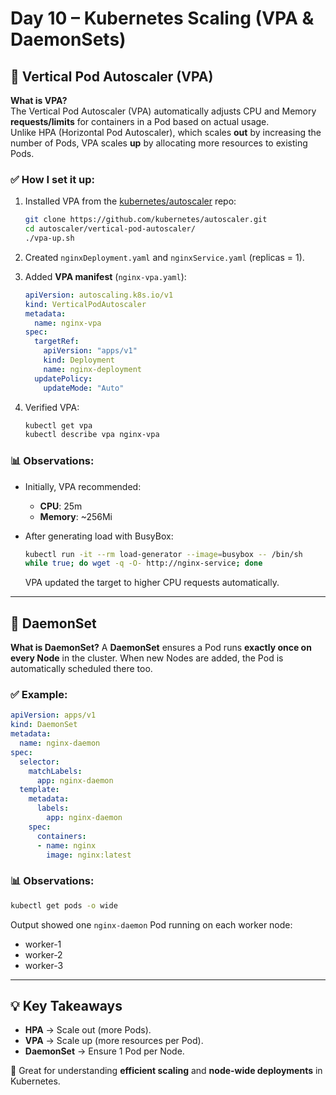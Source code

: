 # Day 10 – Kubernetes Scaling (VPA & DaemonSets)

## 📌 Vertical Pod Autoscaler (VPA)

**What is VPA?**  
The Vertical Pod Autoscaler (VPA) automatically adjusts CPU and Memory **requests/limits** for containers in a Pod based on actual usage.  
Unlike HPA (Horizontal Pod Autoscaler), which scales **out** by increasing the number of Pods, VPA scales **up** by allocating more resources to existing Pods.

### ✅ How I set it up:
1. Installed VPA from the [kubernetes/autoscaler](https://github.com/kubernetes/autoscaler) repo:
   ```bash
   git clone https://github.com/kubernetes/autoscaler.git
   cd autoscaler/vertical-pod-autoscaler/
   ./vpa-up.sh

2. Created `nginxDeployment.yaml` and `nginxService.yaml` (replicas = 1).
3. Added **VPA manifest** (`nginx-vpa.yaml`):

   ```yaml
   apiVersion: autoscaling.k8s.io/v1
   kind: VerticalPodAutoscaler
   metadata:
     name: nginx-vpa
   spec:
     targetRef:
       apiVersion: "apps/v1"
       kind: Deployment
       name: nginx-deployment
     updatePolicy:
       updateMode: "Auto"
   ```
4. Verified VPA:

   ```bash
   kubectl get vpa
   kubectl describe vpa nginx-vpa
   ```

### 📊 Observations:

* Initially, VPA recommended:

  * **CPU**: 25m
  * **Memory**: \~256Mi
* After generating load with BusyBox:

  ```bash
  kubectl run -it --rm load-generator --image=busybox -- /bin/sh
  while true; do wget -q -O- http://nginx-service; done
  ```

  VPA updated the target to higher CPU requests automatically.

---

## 📌 DaemonSet

**What is DaemonSet?**
A **DaemonSet** ensures a Pod runs **exactly once on every Node** in the cluster.
When new Nodes are added, the Pod is automatically scheduled there too.

### ✅ Example:

```yaml
apiVersion: apps/v1
kind: DaemonSet
metadata:
  name: nginx-daemon
spec:
  selector:
    matchLabels:
      app: nginx-daemon
  template:
    metadata:
      labels:
        app: nginx-daemon
    spec:
      containers:
      - name: nginx
        image: nginx:latest
```

### 📊 Observations:

```bash
kubectl get pods -o wide
```

Output showed one `nginx-daemon` Pod running on each worker node:

* worker-1
* worker-2
* worker-3

---

## 💡 Key Takeaways

* **HPA** → Scale out (more Pods).
* **VPA** → Scale up (more resources per Pod).
* **DaemonSet** → Ensure 1 Pod per Node.

📖 Great for understanding **efficient scaling** and **node-wide deployments** in Kubernetes.


